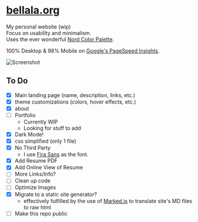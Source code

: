 # [bellala.org](https://bellala.org)
My personal website (wip)  
Focus on usability and minimalism.  
Uses the ever wonderful [Nord Color Palette](https://www.nordtheme.com/).  

100% Desktop & 98% Mobile on [Google's PageSpeed Insights](https://developers.google.com/speed/pagespeed/insights/?url=http%3A%2F%2Fbellala.org).

![Screenshot](https://bellala.org/assets/pics/site.png)

## To Do
- [x] Main landing page (name, description, links, etc.)
- [x] theme customizations (colors, hover effects, etc.)
- [x] about
- [ ] Portfolio
  - Currently WIP
  - Looking for stuff to add
- [x] Dark Mode!
- [x] css simplified (only 1 file)
- [x] No Third Party
  - I use [Fira Sans](https://github.com/mozilla/Fira) as the font.
- [x] Add Resume PDF
- [x] Add Online View of Resume
- [ ] More Links/Info?
- [ ] Clean up code
- [ ] Optimize Images
- [x] Migrate to a static site generator?
  - effectively fulfilled by the use of [Marked.js](https://marked.js.org/) to translate site's MD files to raw html
- [ ] Make this repo public
